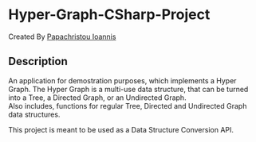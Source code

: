 # Hyper-Graph-CSharp-Project

Created By [Papachristou Ioannis](https://github.com/dit18146)

## Description

An application for demostration purposes, which implements a Hyper Graph. The Hyper Graph is a multi-use data structure, that can be turned into a Tree, a Directed Graph, or an Undirected Graph.  
Also includes, functions for regular Tree, Directed and Undirected Graph data structures.  
  
This project is meant to be used as a Data Structure Conversion API.
